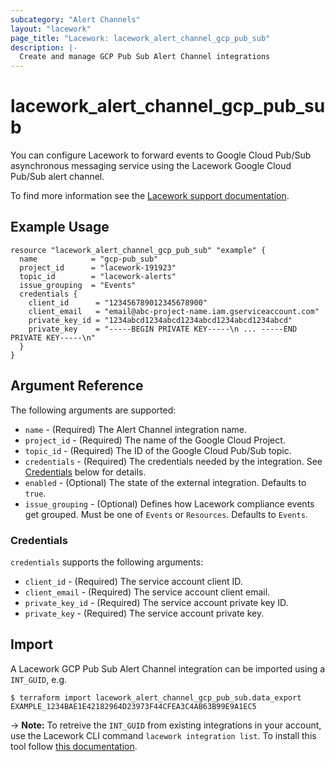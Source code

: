 ```yaml
---
subcategory: "Alert Channels"
layout: "lacework"
page_title: "Lacework: lacework_alert_channel_gcp_pub_sub"
description: |-
  Create and manage GCP Pub Sub Alert Channel integrations
---
```


# lacework\_alert\_channel\_gcp\_pub\_sub

You can configure Lacework to forward events to Google Cloud Pub/Sub asynchronous messaging service using the Lacework Google Cloud Pub/Sub alert channel.

To find more information see the [Lacework support documentation](https://support.lacework.com/hc/en-us/articles/360047496514-Google-Cloud-Pub-Sub).

## Example Usage

```hcl
resource "lacework_alert_channel_gcp_pub_sub" "example" {
  name            = "gcp-pub_sub"
  project_id      = "lacework-191923"
  topic_id        = "lacework-alerts"
  issue_grouping  = "Events"
  credentials {
    client_id      = "123456789012345678900"
    client_email   = "email@abc-project-name.iam.gserviceaccount.com"
    private_key_id = "1234abcd1234abcd1234abcd1234abcd1234abcd"
    private_key    = "-----BEGIN PRIVATE KEY-----\n ... -----END PRIVATE KEY-----\n"
  }
}
```

## Argument Reference

The following arguments are supported:

* `name` - (Required) The Alert Channel integration name.
* `project_id` - (Required) The name of the Google Cloud Project.
* `topic_id` - (Required) The ID of the Google Cloud Pub/Sub topic.
* `credentials` - (Required) The credentials needed by the integration. See [Credentials](#credentials) below for details.
* `enabled` - (Optional) The state of the external integration. Defaults to `true`.
* `issue_grouping` - (Optional) Defines how Lacework compliance events get grouped. Must be one of `Events` or `Resources`. Defaults to `Events`.

### Credentials

`credentials` supports the following arguments:

* `client_id` - (Required) The service account client ID.
* `client_email` - (Required) The service account client email.
* `private_key_id` - (Required) The service account private key ID.
* `private_key` - (Required) The service account private key.

## Import

A Lacework GCP Pub Sub Alert Channel integration can be imported using a `INT_GUID`, e.g.

```
$ terraform import lacework_alert_channel_gcp_pub_sub.data_export EXAMPLE_1234BAE1E42182964D23973F44CFEA3C4AB63B99E9A1EC5
```
-> **Note:** To retreive the `INT_GUID` from existing integrations in your account, use the
	Lacework CLI command `lacework integration list`. To install this tool follow
	[this documentation](https://github.com/lacework/go-sdk/wiki/CLI-Documentation#installation).
